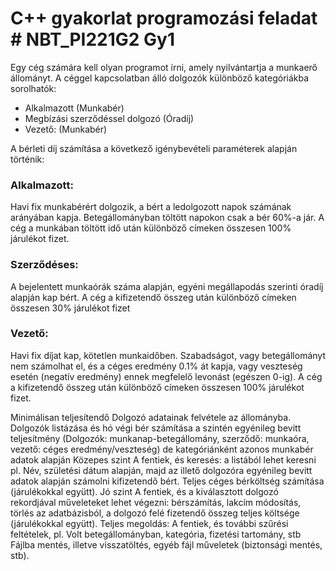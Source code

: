 # C++ gyakorlat programozási feladat # NBT\_PI221G2 Gy1

Egy cég számára kell olyan programot írni, amely nyilvántartja
a munkaerő állományt.  A céggel kapcsolatban álló dolgozók
különböző kategóriákba sorolhatók:

+ Alkalmazott (Munkabér)
+ Megbízási szerződéssel dolgozó (Óradíj)
+ Vezető: (Munkabér)

A bérleti díj számítása a következő igénybevételi paraméterek
alapján történik:

### Alkalmazott:
Havi fix munkabérért dolgozik, a bért
a  ledolgozott napok számának arányában kapja. Betegállományban
töltött napokon csak a bér 60%-a jár.  A cég a munkában töltött
idő után különböző címeken összesen 100% járulékot fizet.

### Szerződéses:
A bejelentett munkaórák száma alapján, egyéni megállapodás
szerinti óradíj alapján kap bért.
A cég a kifizetendő összeg után különböző címeken összesen
30% járulékot fizet

### Vezető:
Havi fix díjat kap, kötetlen
munkaidőben. Szabadságot, vagy betegállományt nem számolhat
el, és a céges eredmény 0.1% át kapja, vagy veszteség esetén
(negatív eredmény) ennek megfelelő levonást (egészen 0-ig).  A cég
a kifizetendő összeg után különböző címeken összesen 100%
járulékot fizet.

Minimálisan teljesítendő Dolgozó adatainak felvétele az állományba.
Dolgozók listázása és hó végi bér számítása a szintén
egyénileg bevitt teljesítmény  (Dolgozók: munkanap-betegállomány,
szerződő: munkaóra, vezető: céges eredmény/veszteség) de
kategóriánként azonos munkabér adatok alapján Közepes szint A
fentiek, és keresés: a listából lehet keresni pl. Név, születési
dátum alapján, majd az illető dolgozóra egyénileg bevitt adatok
alapján számolni kifizetendő bért.  Teljes céges bérköltség
számítása (járulékokkal együtt).  Jó szint A fentiek, és
a kiválasztott dolgozó rekordjával műveleteket lehet végezni:
bérszámítás, lakcím módosítás, törlés az adatbázisból, a
dolgozó felé fizetendő összeg teljes költsége (járulékokkal
együtt).  Teljes megoldás: A fentiek, és  további szűrési
feltételek, pl.  Volt betegállományban, kategória, fizetési
tartomány, stb Fájlba mentés, illetve visszatöltés, egyéb fájl
műveletek (biztonsági mentés, stb).
